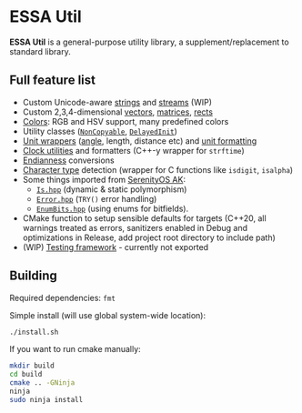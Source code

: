 # ESSA Util

**ESSA Util** is a general-purpose utility library, a supplement/replacement to standard library.

## Full feature list

* Custom Unicode-aware [strings](./Util/UString.hpp) and [streams](./Util/Stream/) (WIP)
* Custom 2,3,4-dimensional [vectors](./Util/Vector.hpp), [matrices](./Util/Matrix.hpp), [rects](./Util/Rect.hpp)
* [Colors](./Util/Color.hpp): RGB and HSV support, many predefined colors
* Utility classes ([`NonCopyable`](./Util/NonCopyable.hpp), [`DelayedInit`](./Util/DelayedInit.hpp))
* [Unit wrappers](./Util/Units.hpp) ([angle](./Util/Angle.hpp), length, distance etc) and [unit formatting](./Util/UnitDisplay.hpp)
* [Clock utilities](./Util/SimulationClock.hpp) and formatters (C++-y wrapper for `strftime`)
* [Endianness](./Util/Endianness.hpp) conversions
* [Character type](./Util/CharacterType.hpp) detection (wrapper for C functions like `isdigit`, `isalpha`)
* Some things imported from [SerenityOS AK](https://github.com/SerenityOS/serenity/tree/master/AK):
    * [`Is.hpp`](./Util/Is.hpp) (dynamic & static polymorphism)
    * [`Error.hpp`](./Util/Error.hpp) (`TRY()` error handling)
    * [`EnumBits.hpp`](./Util/EnumBits.hpp) (using enums for bitfields).
* CMake function to setup sensible defaults for targets (C++20, all warnings treated as errors, sanitizers enabled in Debug and optimizations in Release, add project root directory to include path)
* (WIP) [Testing framework](./Tests) - currently not exported

## Building

Required dependencies: `fmt`

Simple install (will use global system-wide location):
```sh
./install.sh
```

If you want to run cmake manually:
```sh
mkdir build
cd build
cmake .. -GNinja
ninja
sudo ninja install
```
